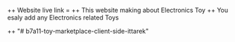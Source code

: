 ++ Website live link =
++ This website making about Electronics Toy
++ You esaly add any Electronics related Toys

++ "# b7a11-toy-marketplace-client-side-ittarek"
